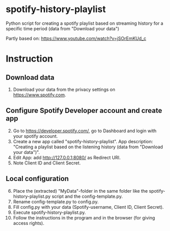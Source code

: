 # spotify-history-playlist
Python script for creating a spotify playlist based on streaming history for a specific time period (data from "Download your data")

Partly based on: https://www.youtube.com/watch?v=jSOrEmKUd_c

# Instruction
## Download data
1. Download your data from the privacy settings on https://www.spotify.com.
## Configure Spotify Developer account and create app
2. Go to https://developer.spotify.com/, go to Dashboard and login with your spotify account.
3. Create a new app called "spotify-history-playlist". App description: "Creating a playlist based on the listening history (data from "Download your data")".
4. Edit App: add http://127.0.0.1:8080/ as Redirect URI.
5. Note Client ID and Client Secret.
## Local configuration
6. Place the (extracted) "MyData"-folder in the same folder like the spotify-history-playlist.py script and the config-template.py.
7. Rename config-template.py to config.py.
8. Fill config.py with your data (Spotify-username, Client ID, Client Secret).
10. Execute spotify-history-playlist.py.
11. Follow the instructions in the program and in the browser (for giving access rights).
